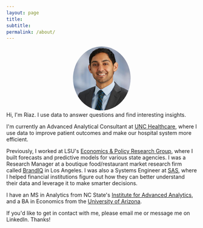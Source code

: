 ```yaml
---
layout: page
title: 
subtitle:
permalink: /about/
---
```



<center><img src="/img/riazhedayati.jpg" alt="Riaz Hedayati" style="border-radius: 50%; width: 30%; height: 30%"></center>
Hi, I'm Riaz. I use data to answer questions and find interesting insights.

I'm currently an Advanced Analytical Consultant at [UNC Healthcare](https://www.unchealthcare.org), where I use data to improve patient outcomes and make our hospital system more efficient. 

Previously, I worked at LSU's [Economics & Policy Research Group](https://business.lsu.edu/Economics-and-Policy-Research-Group/Pages/Economics-and-Policy-Research-Group.aspx), where I built forecasts and predictive models for various state agencies. I was a Research Manager at a boutique food/restaurant market research firm called [BrandIQ](http://www.brandiq.biz/) in Los Angeles. I was also a Systems Engineer at [SAS](http://www.sas.com/en_us/home.html), where I helped financial institutions figure out how they can better understand their data and leverage it to make smarter decisions.

I have an MS in Analytics from NC State's [Institute for Advanced Analytics](http://analytics.ncsu.edu), and a BA in Economics from the [University of Arizona](http://www.arizona.edu).

If you'd like to get in contact with me, please email me or message me on LinkedIn. Thanks!
